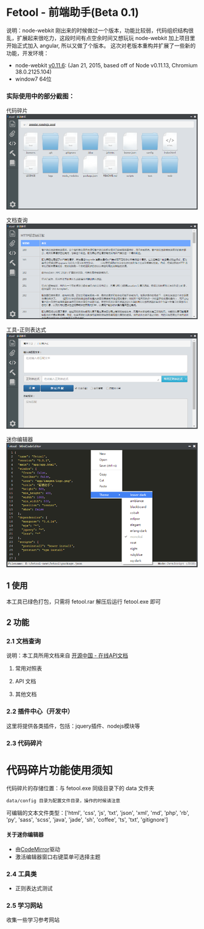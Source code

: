 ﻿Fetool - 前端助手(Beta 0.1)
===================================

说明：node-webkit 刚出来的时候做过一个版本，功能比较弱，代码组织结构很乱，扩展起来很吃力，这段时间有点空余时间又想玩玩 node-webkit 加上项目里开始正式加入 angular, 所以又做了个版本。 这次对老版本重构并扩展了一些新的功能，开发环境：

* node-webkit [v0.11.6](http://dl.node-webkit.org/v0.11.6/node-webkit-v0.11.6-win-x64.zip): (Jan 21, 2015, based off of Node v0.11.13, Chromium 38.0.2125.104)
* window7 64位


### 实际使用中的部分截图：

代码碎片
![image](https://github.com/Shaman05/fetool/blob/master/app/images/code-fragment.png)

文档查询
![image](https://github.com/Shaman05/fetool/blob/master/app/images/document.png)

工具-正则表达式
![image](https://github.com/Shaman05/fetool/blob/master/app/images/regex-page.png)

迷你编辑器
![image](https://github.com/Shaman05/fetool/blob/master/app/images/mini-code-editor.png)

## 1 使用

本工具已绿色打包，只需将 fetool.rar 解压后运行 fetool.exe 即可

## 2 功能

### 2.1 文档查询

说明：本工具所用文档来自 [开源中国 - 在线API文档](http://tool.oschina.net/apidocs)

  1. 常用对照表

  2. API 文档

  3. 其他文档

### 2.2 插件中心（开发中）

这里将提供各类插件，包括：jquery插件、nodejs模块等

### 2.3 代码碎片

代码碎片功能使用须知
=====================================================

代码碎片的存储位置：与 fetool.exe 同级目录下的 data 文件夹

``data/config 目录为配置文件目录，操作的时候请注意``

可编辑的文本文件类型：['html', 'css', 'js', 'txt', 'json', 'xml', 'md', 'php', 'rb', 'py', 'sass', 'scss', 'java', 'jade', 'sh', 'coffee', 'ts', 'txt', 'gitignore']

#### 关于迷你编辑器

* 由[CodeMirror](http://codemirror.net)驱动
* 激活编辑器窗口右键菜单可选择主题

### 2.4 工具类

* 正则表达式测试

### 2.5 学习网站

收集一些学习参考网站
